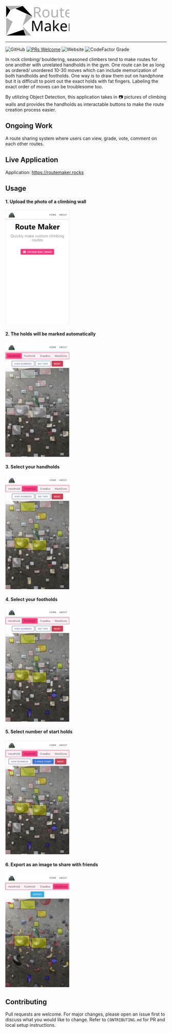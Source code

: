 <img src="https://raw.githubusercontent.com/nandium/RouteMaker/main/docs/favicon-lightmode-name.svg" width="200" />

<hr />

![GitHub](https://img.shields.io/github/license/nandium/RouteMaker?style=flat-square) [![PRs Welcome](https://img.shields.io/badge/PRs-welcome-brightgreen.svg?style=flat-square)](http://makeapullrequest.com) ![Website](https://img.shields.io/website?style=flat-square&url=https%3A%2F%2Froutemaker.rocks) ![CodeFactor Grade](https://img.shields.io/codefactor/grade/github/nandium/RouteMaker?style=flat-square)

In rock climbing/ bouldering, seasoned climbers tend to make routes for one another with unrelated handholds in the gym. One route can be as long as ordered/ unordered 10-30 moves which can include memorization of both handholds and footholds. One way is to draw them out on handphone but it is difficult to point out the exact holds with fat fingers. Labeling the exact order of moves can be troublesome too.

By utilizing Object Detection, this application takes in :camera: pictures of climbing walls and provides the handholds as interactable buttons to make the route creation process easier.

## Ongoing Work

A route sharing system where users can view, grade, vote, comment on each other routes.

## Live Application

Application: https://routemaker.rocks

## Usage

#### 1. Upload the photo of a climbing wall

<img src="https://raw.githubusercontent.com/nandium/RouteMaker/main/docs/Screenshot_1.jpg" width="200" />

#### 2. The holds will be marked automatically

<img src="https://raw.githubusercontent.com/nandium/RouteMaker/main/docs/Screenshot_2.jpg" width="200" />

#### 3. Select your handholds

<img src="https://raw.githubusercontent.com/nandium/RouteMaker/main/docs/Screenshot_3.jpg" width="200" />

#### 4. Select your footholds

<img src="https://raw.githubusercontent.com/nandium/RouteMaker/main/docs/Screenshot_4.jpg" width="200" />

#### 5. Select number of start holds

<img src="https://raw.githubusercontent.com/nandium/RouteMaker/main/docs/Screenshot_5.jpg" width="200" />

#### 6. Export as an image to share with friends

<img src="https://raw.githubusercontent.com/nandium/RouteMaker/main/docs/Screenshot_6.jpg" width="200" />

## Contributing

Pull requests are welcome. For major changes, please open an issue first to discuss what you would like to change. Refer to `CONTRIBUTING.md` for PR and local setup instructions.
